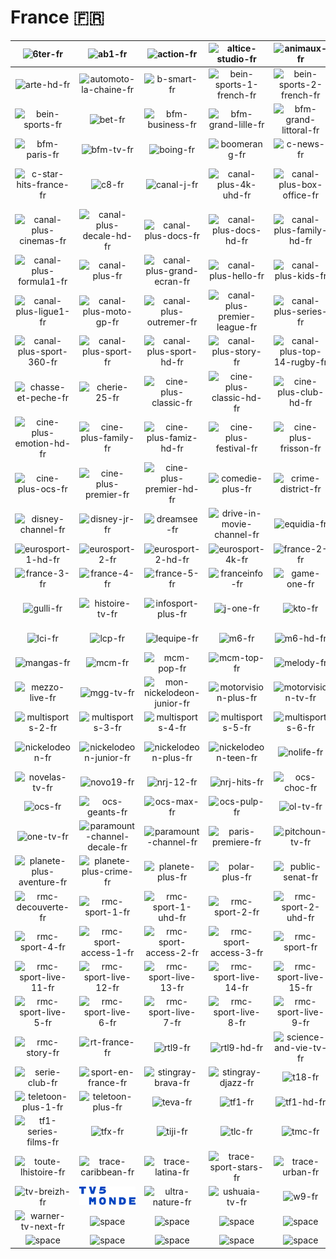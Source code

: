 # France 🇫🇷

| ![6ter-fr] | ![ab1-fr] | ![action-fr] | ![altice-studio-fr] | ![animaux-fr] | ![arte-fr] |
|:---:|:---:|:---:|:---:|:---:|:---:|
| ![arte-hd-fr] | ![automoto-la-chaine-fr] | ![b-smart-fr] | ![bein-sports-1-french-fr] | ![bein-sports-2-french-fr] | ![bein-sports-3-french-fr] |
| ![bein-sports-fr] | ![bet-fr] | ![bfm-business-fr] | ![bfm-grand-lille-fr] | ![bfm-grand-littoral-fr] | ![bfm-lyon-fr] |
| ![bfm-paris-fr] | ![bfm-tv-fr] | ![boing-fr] | ![boomerang-fr] | ![c-news-fr] | ![c-star-fr] |
| ![c-star-hits-france-fr] | ![c8-fr] | ![canal-j-fr] | ![canal-plus-4k-uhd-fr] | ![canal-plus-box-office-fr] | ![canal-plus-cinema-hd-fr] |
| ![canal-plus-cinemas-fr] | ![canal-plus-decale-hd-fr] | ![canal-plus-docs-fr] | ![canal-plus-docs-hd-fr] | ![canal-plus-family-hd-fr] | ![canal-plus-foot-fr] |
| ![canal-plus-formula1-fr] | ![canal-plus-fr] | ![canal-plus-grand-ecran-fr] | ![canal-plus-hello-fr] | ![canal-plus-kids-fr] | ![canal-plus-kids-hd-fr] |
| ![canal-plus-ligue1-fr] | ![canal-plus-moto-gp-fr] | ![canal-plus-outremer-fr] | ![canal-plus-premier-league-fr] | ![canal-plus-series-fr] | ![canal-plus-series-hd-fr] |
| ![canal-plus-sport-360-fr] | ![canal-plus-sport-fr] | ![canal-plus-sport-hd-fr] | ![canal-plus-story-fr] | ![canal-plus-top-14-rugby-fr] | ![cartoon-network-fr] |
| ![chasse-et-peche-fr] | ![cherie-25-fr] | ![cine-plus-classic-fr] | ![cine-plus-classic-hd-fr] | ![cine-plus-club-hd-fr] | ![cine-plus-emotion-fr] |
| ![cine-plus-emotion-hd-fr] | ![cine-plus-family-fr] | ![cine-plus-famiz-hd-fr] | ![cine-plus-festival-fr] | ![cine-plus-frisson-fr] | ![cine-plus-frisson-hd-fr] |
| ![cine-plus-ocs-fr] | ![cine-plus-premier-fr] | ![cine-plus-premier-hd-fr] | ![comedie-plus-fr] | ![crime-district-fr] | ![culturebox-fr] |
| ![disney-channel-fr] | ![disney-jr-fr] | ![dreamsee-fr] | ![drive-in-movie-channel-fr] | ![equidia-fr] | ![eurosport-1-fr] |
| ![eurosport-1-hd-fr] | ![eurosport-2-fr] | ![eurosport-2-hd-fr] | ![eurosport-4k-fr] | ![france-2-fr] | ![france-24-fr] |
| ![france-3-fr] | ![france-4-fr] | ![france-5-fr] | ![franceinfo-fr] | ![game-one-fr] | ![golf-plus-fr] |
| ![gulli-fr] | ![histoire-tv-fr] | ![infosport-plus-fr] | ![j-one-fr] | ![kto-fr] | ![la-chaine-meteo-fr] |
| ![lci-fr] | ![lcp-fr] | ![lequipe-fr] | ![m6-fr] | ![m6-hd-fr] | ![m6-music-fr] |
| ![mangas-fr] | ![mcm-fr] | ![mcm-pop-fr] | ![mcm-top-fr] | ![melody-fr] | ![mezzo-fr] |
| ![mezzo-live-fr] | ![mgg-tv-fr] | ![mon-nickelodeon-junior-fr] | ![motorvision-plus-fr] | ![motorvision-tv-fr] | ![multisports-1-fr] |
| ![multisports-2-fr] | ![multisports-3-fr] | ![multisports-4-fr] | ![multisports-5-fr] | ![multisports-6-fr] | ![multisports-fr] |
| ![nickelodeon-fr] | ![nickelodeon-junior-fr] | ![nickelodeon-plus-fr] | ![nickelodeon-teen-fr] | ![nolife-fr] | ![non-stop-people-fr] |
| ![novelas-tv-fr] | ![novo19-fr] | ![nrj-12-fr] | ![nrj-hits-fr] | ![ocs-choc-fr] | ![ocs-city-fr] |
| ![ocs-fr] | ![ocs-geants-fr] | ![ocs-max-fr] | ![ocs-pulp-fr] | ![ol-tv-fr] | ![olympia-tv-fr] |
| ![one-tv-fr] | ![paramount-channel-decale-fr] | ![paramount-channel-fr] | ![paris-premiere-fr] | ![pitchoun-tv-fr] | ![piwi-plus-fr] |
| ![planete-plus-aventure-fr] | ![planete-plus-crime-fr] | ![planete-plus-fr] | ![polar-plus-fr] | ![public-senat-fr] | ![rfm-tv-fr] |
| ![rmc-decouverte-fr] | ![rmc-sport-1-fr] | ![rmc-sport-1-uhd-fr] | ![rmc-sport-2-fr] | ![rmc-sport-2-uhd-fr] | ![rmc-sport-3-fr] |
| ![rmc-sport-4-fr] | ![rmc-sport-access-1-fr] | ![rmc-sport-access-2-fr] | ![rmc-sport-access-3-fr] | ![rmc-sport-fr] | ![rmc-sport-live-10-fr] |
| ![rmc-sport-live-11-fr] | ![rmc-sport-live-12-fr] | ![rmc-sport-live-13-fr] | ![rmc-sport-live-14-fr] | ![rmc-sport-live-15-fr] | ![rmc-sport-live-16-fr] |
| ![rmc-sport-live-5-fr] | ![rmc-sport-live-6-fr] | ![rmc-sport-live-7-fr] | ![rmc-sport-live-8-fr] | ![rmc-sport-live-9-fr] | ![rmc-sport-news-fr] |
| ![rmc-story-fr] | ![rt-france-fr] | ![rtl9-fr] | ![rtl9-hd-fr] | ![science-and-vie-tv-fr] | ![seasons-fr] |
| ![serie-club-fr] | ![sport-en-france-fr] | ![stingray-brava-fr] | ![stingray-djazz-fr] | ![t18-fr] | ![tcm-cinema-fr] |
| ![teletoon-plus-1-fr] | ![teletoon-plus-fr] | ![teva-fr] | ![tf1-fr] | ![tf1-hd-fr] | ![tf1-plus-fr] |
| ![tf1-series-films-fr] | ![tfx-fr] | ![tiji-fr] | ![tlc-fr] | ![tmc-fr] | ![tmc-plus-fr] |
| ![toute-lhistoire-fr] | ![trace-caribbean-fr] | ![trace-latina-fr] | ![trace-sport-stars-fr] | ![trace-urban-fr] | ![trek-fr] |
| ![tv-breizh-fr] | ![tv5-monde-fr] | ![ultra-nature-fr] | ![ushuaia-tv-fr] | ![w9-fr] | ![warner-tv-fr] |
| ![warner-tv-next-fr] | ![space] | ![space] | ![space] | ![space] | ![space] |
| ![space]| ![space]| ![space]| ![space]| ![space]| ![space]|


[6ter-fr]:6ter-fr.png
[ab1-fr]:ab1-fr.png
[action-fr]:action-fr.png
[altice-studio-fr]:altice-studio-fr.png
[animaux-fr]:animaux-fr.png
[arte-fr]:arte-fr.png
[arte-hd-fr]:hd/arte-hd-fr.png
[automoto-la-chaine-fr]:automoto-la-chaine-fr.png
[b-smart-fr]:b-smart-fr.png
[bein-sports-1-french-fr]:bein-sports-1-french-fr.png
[bein-sports-2-french-fr]:bein-sports-2-french-fr.png
[bein-sports-3-french-fr]:bein-sports-3-french-fr.png
[bein-sports-fr]:bein-sports-fr.png
[bet-fr]:bet-fr.png
[bfm-business-fr]:bfm-business-fr.png
[bfm-grand-lille-fr]:bfm-grand-lille-fr.png
[bfm-grand-littoral-fr]:bfm-grand-littoral-fr.png
[bfm-lyon-fr]:bfm-lyon-fr.png
[bfm-paris-fr]:bfm-paris-fr.png
[bfm-tv-fr]:bfm-tv-fr.png
[boing-fr]:boing-fr.png
[boomerang-fr]:boomerang-fr.png
[c-news-fr]:c-news-fr.png
[c-star-fr]:c-star-fr.png
[c-star-hits-france-fr]:c-star-hits-france-fr.png
[c8-fr]:c8-fr.png
[canal-j-fr]:canal-j-fr.png
[canal-plus-4k-uhd-fr]:hd/canal-plus-4k-uhd-fr.png
[canal-plus-box-office-fr]:canal-plus-box-office-fr.png
[canal-plus-cinema-hd-fr]:hd/canal-plus-cinema-hd-fr.png
[canal-plus-cinemas-fr]:canal-plus-cinemas-fr.png
[canal-plus-decale-hd-fr]:hd/canal-plus-decale-hd-fr.png
[canal-plus-docs-fr]:canal-plus-docs-fr.png
[canal-plus-docs-hd-fr]:hd/canal-plus-docs-hd-fr.png
[canal-plus-family-hd-fr]:hd/canal-plus-family-hd-fr.png
[canal-plus-foot-fr]:canal-plus-foot-fr.png
[canal-plus-formula1-fr]:canal-plus-formula1-fr.png
[canal-plus-fr]:canal-plus-fr.png
[canal-plus-grand-ecran-fr]:canal-plus-grand-ecran-fr.png
[canal-plus-hello-fr]:canal-plus-hello-fr.png
[canal-plus-kids-fr]:canal-plus-kids-fr.png
[canal-plus-kids-hd-fr]:hd/canal-plus-kids-hd-fr.png
[canal-plus-ligue1-fr]:canal-plus-ligue1-fr.png
[canal-plus-moto-gp-fr]:canal-plus-moto-gp-fr.png
[canal-plus-outremer-fr]:canal-plus-outremer-fr.png
[canal-plus-premier-league-fr]:canal-plus-premier-league-fr.png
[canal-plus-series-fr]:canal-plus-series-fr.png
[canal-plus-series-hd-fr]:hd/canal-plus-series-hd-fr.png
[canal-plus-sport-360-fr]:canal-plus-sport-360-fr.png
[canal-plus-sport-fr]:canal-plus-sport-fr.png
[canal-plus-sport-hd-fr]:hd/canal-plus-sport-hd-fr.png
[canal-plus-story-fr]:canal-plus-story-fr.png
[canal-plus-top-14-rugby-fr]:canal-plus-top-14-rugby-fr.png
[cartoon-network-fr]:cartoon-network-fr.png
[chasse-et-peche-fr]:chasse-et-peche-fr.png
[cherie-25-fr]:cherie-25-fr.png
[cine-plus-classic-fr]:cine-plus-classic-fr.png
[cine-plus-classic-hd-fr]:hd/cine-plus-classic-hd-fr.png
[cine-plus-club-hd-fr]:hd/cine-plus-club-hd-fr.png
[cine-plus-emotion-fr]:cine-plus-emotion-fr.png
[cine-plus-emotion-hd-fr]:hd/cine-plus-emotion-hd-fr.png
[cine-plus-family-fr]:cine-plus-family-fr.png
[cine-plus-famiz-hd-fr]:hd/cine-plus-famiz-hd-fr.png
[cine-plus-festival-fr]:cine-plus-festival-fr.png
[cine-plus-frisson-fr]:cine-plus-frisson-fr.png
[cine-plus-frisson-hd-fr]:hd/cine-plus-frisson-hd-fr.png
[cine-plus-ocs-fr]:cine-plus-ocs-fr.png
[cine-plus-premier-fr]:cine-plus-premier-fr.png
[cine-plus-premier-hd-fr]:hd/cine-plus-premier-hd-fr.png
[comedie-plus-fr]:comedie-plus-fr.png
[crime-district-fr]:crime-district-fr.png
[culturebox-fr]:culturebox-fr.png
[disney-channel-fr]:disney-channel-fr.png
[disney-jr-fr]:disney-jr-fr.png
[dreamsee-fr]:dreamsee-fr.png
[drive-in-movie-channel-fr]:drive-in-movie-channel-fr.png
[equidia-fr]:equidia-fr.png
[eurosport-1-fr]:eurosport-1-fr.png
[eurosport-1-hd-fr]:hd/eurosport-1-hd-fr.png
[eurosport-2-fr]:eurosport-2-fr.png
[eurosport-2-hd-fr]:hd/eurosport-2-hd-fr.png
[eurosport-4k-fr]:hd/eurosport-4k-fr.png
[france-2-fr]:france-2-fr.png
[france-24-fr]:france-24-fr.png
[france-3-fr]:france-3-fr.png
[france-4-fr]:france-4-fr.png
[france-5-fr]:france-5-fr.png
[franceinfo-fr]:franceinfo-fr.png
[game-one-fr]:game-one-fr.png
[golf-plus-fr]:golf-plus-fr.png
[gulli-fr]:gulli-fr.png
[histoire-tv-fr]:histoire-tv-fr.png
[infosport-plus-fr]:infosport-plus-fr.png
[j-one-fr]:j-one-fr.png
[kto-fr]:kto-fr.png
[la-chaine-meteo-fr]:la-chaine-meteo-fr.png
[lci-fr]:lci-fr.png
[lcp-fr]:lcp-fr.png
[lequipe-fr]:lequipe-fr.png
[m6-fr]:m6-fr.png
[m6-hd-fr]:hd/m6-hd-fr.png
[m6-music-fr]:m6-music-fr.png
[mangas-fr]:mangas-fr.png
[mcm-fr]:mcm-fr.png
[mcm-pop-fr]:mcm-pop-fr.png
[mcm-top-fr]:mcm-top-fr.png
[melody-fr]:melody-fr.png
[mezzo-fr]:mezzo-fr.png
[mezzo-live-fr]:mezzo-live-fr.png
[mgg-tv-fr]:mgg-tv-fr.png
[mon-nickelodeon-junior-fr]:mon-nickelodeon-junior-fr.png
[motorvision-plus-fr]:motorvision-plus-fr.png
[motorvision-tv-fr]:motorvision-tv-fr.png
[multisports-1-fr]:multisports-1-fr.png
[multisports-2-fr]:multisports-2-fr.png
[multisports-3-fr]:multisports-3-fr.png
[multisports-4-fr]:multisports-4-fr.png
[multisports-5-fr]:multisports-5-fr.png
[multisports-6-fr]:multisports-6-fr.png
[multisports-fr]:multisports-fr.png
[nickelodeon-fr]:nickelodeon-fr.png
[nickelodeon-junior-fr]:nickelodeon-junior-fr.png
[nickelodeon-plus-fr]:nickelodeon-plus-fr.png
[nickelodeon-teen-fr]:nickelodeon-teen-fr.png
[nolife-fr]:nolife-fr.png
[non-stop-people-fr]:non-stop-people-fr.png
[novelas-tv-fr]:novelas-tv-fr.png
[novo19-fr]:novo19-fr.png
[nrj-12-fr]:nrj-12-fr.png
[nrj-hits-fr]:nrj-hits-fr.png
[ocs-choc-fr]:ocs-choc-fr.png
[ocs-city-fr]:ocs-city-fr.png
[ocs-fr]:ocs-fr.png
[ocs-geants-fr]:ocs-geants-fr.png
[ocs-max-fr]:ocs-max-fr.png
[ocs-pulp-fr]:ocs-pulp-fr.png
[ol-tv-fr]:ol-tv-fr.png
[olympia-tv-fr]:olympia-tv-fr.png
[one-tv-fr]:one-tv-fr.png
[paramount-channel-decale-fr]:paramount-channel-decale-fr.png
[paramount-channel-fr]:paramount-channel-fr.png
[paris-premiere-fr]:paris-premiere-fr.png
[pitchoun-tv-fr]:pitchoun-tv-fr.png
[piwi-plus-fr]:piwi-plus-fr.png
[planete-plus-aventure-fr]:planete-plus-aventure-fr.png
[planete-plus-crime-fr]:planete-plus-crime-fr.png
[planete-plus-fr]:planete-plus-fr.png
[polar-plus-fr]:polar-plus-fr.png
[public-senat-fr]:public-senat-fr.png
[rfm-tv-fr]:rfm-tv-fr.png
[rmc-decouverte-fr]:rmc-decouverte-fr.png
[rmc-sport-1-fr]:rmc-sport-1-fr.png
[rmc-sport-1-uhd-fr]:hd/rmc-sport-1-uhd-fr.png
[rmc-sport-2-fr]:rmc-sport-2-fr.png
[rmc-sport-2-uhd-fr]:hd/rmc-sport-2-uhd-fr.png
[rmc-sport-3-fr]:rmc-sport-3-fr.png
[rmc-sport-4-fr]:rmc-sport-4-fr.png
[rmc-sport-access-1-fr]:rmc-sport-access-1-fr.png
[rmc-sport-access-2-fr]:rmc-sport-access-2-fr.png
[rmc-sport-access-3-fr]:rmc-sport-access-3-fr.png
[rmc-sport-fr]:rmc-sport-fr.png
[rmc-sport-live-10-fr]:rmc-sport-live-10-fr.png
[rmc-sport-live-11-fr]:rmc-sport-live-11-fr.png
[rmc-sport-live-12-fr]:rmc-sport-live-12-fr.png
[rmc-sport-live-13-fr]:rmc-sport-live-13-fr.png
[rmc-sport-live-14-fr]:rmc-sport-live-14-fr.png
[rmc-sport-live-15-fr]:rmc-sport-live-15-fr.png
[rmc-sport-live-16-fr]:rmc-sport-live-16-fr.png
[rmc-sport-live-5-fr]:rmc-sport-live-5-fr.png
[rmc-sport-live-6-fr]:rmc-sport-live-6-fr.png
[rmc-sport-live-7-fr]:rmc-sport-live-7-fr.png
[rmc-sport-live-8-fr]:rmc-sport-live-8-fr.png
[rmc-sport-live-9-fr]:rmc-sport-live-9-fr.png
[rmc-sport-news-fr]:rmc-sport-news-fr.png
[rmc-story-fr]:rmc-story-fr.png
[rt-france-fr]:rt-france-fr.png
[rtl9-fr]:rtl9-fr.png
[rtl9-hd-fr]:hd/rtl9-hd-fr.png
[science-and-vie-tv-fr]:science-and-vie-tv-fr.png
[seasons-fr]:seasons-fr.png
[serie-club-fr]:serie-club-fr.png
[sport-en-france-fr]:sport-en-france-fr.png
[stingray-brava-fr]:stingray-brava-fr.png
[stingray-djazz-fr]:stingray-djazz-fr.png
[t18-fr]:t18-fr.png
[tcm-cinema-fr]:tcm-cinema-fr.png
[teletoon-plus-1-fr]:teletoon-plus-1-fr.png
[teletoon-plus-fr]:teletoon-plus-fr.png
[teva-fr]:teva-fr.png
[tf1-fr]:tf1-fr.png
[tf1-hd-fr]:hd/tf1-hd-fr.png
[tf1-plus-fr]:tf1-plus-fr.png
[tf1-series-films-fr]:tf1-series-films-fr.png
[tfx-fr]:tfx-fr.png
[tiji-fr]:tiji-fr.png
[tlc-fr]:tlc-fr.png
[tmc-fr]:tmc-fr.png
[tmc-plus-fr]:tmc-plus-fr.png
[toute-lhistoire-fr]:toute-lhistoire-fr.png
[trace-caribbean-fr]:trace-caribbean-fr.png
[trace-latina-fr]:trace-latina-fr.png
[trace-sport-stars-fr]:trace-sport-stars-fr.png
[trace-urban-fr]:trace-urban-fr.png
[trek-fr]:trek-fr.png
[tv-breizh-fr]:tv-breizh-fr.png
[tv5-monde-fr]:tv5-monde-fr.png
[ultra-nature-fr]:ultra-nature-fr.png
[ushuaia-tv-fr]:ushuaia-tv-fr.png
[w9-fr]:w9-fr.png
[warner-tv-fr]:warner-tv-fr.png
[warner-tv-next-fr]:warner-tv-next-fr.png

[space]:../../misc/space-1500.png "Space"

